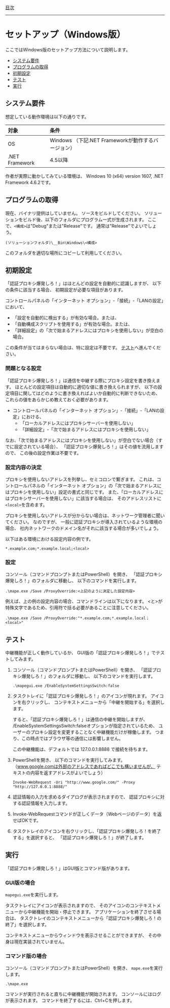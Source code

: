 [目次](Index.md)

---

# セットアップ（Windows版）

ここではWindows版のセットアップ方法について説明します。

* [システム要件](#システム要件)
* [プログラムの取得](#プログラムの取得)
* [初期設定](#初期設定)
* [テスト](#テスト)
* [実行](#実行)


## システム要件

想定している動作環境は以下の通りです。

| 対象 | 条件 |
|:-----|:-----|
| OS | Windows （下記.NET Frameworkが動作するバージョン）|
| .NET Framework | 4.5以降 |

作者が実際に動かしてみている環境は、
Windows 10 (x64) version 1607, .NET Framework 4.6.2です。


## プログラムの取得

現在、バイナリ提供はしていません。
ソースをビルドしてください。
ソリューションをビルド後、以下のフォルダにプログラム一式が生成されます。
ここで、`<構成>`は"Debug"または"Release"です。
通常は"Release"でよいでしょう。

```
(ソリューションフォルダ)\__Bin\Windows\<構成>
```

このフォルダを適切な場所にコピーして利用してください。


## 初期設定

「認証プロキシ爆発しろ！」はほとんどの設定を自動的に認識しますが、
以下の条件に該当する場合、
初期設定が必要な項目があります。

コントロールパネルの「インターネット オプション」-「接続」-「LANの設定」において、
* 「設定を自動的に検出する」が有効な場合。または、
* 「自動構成スクリプトを使用する」が有効な場合。または、
* 「詳細設定」の「次で始まるアドレスにはプロキシを使用しない」が空白の場合。

この条件が当てはまらない場合は、特に設定は不要です。
[テスト](#テスト)へ進んでください。

### 問題となる設定

「認証プロキシ爆発しろ！」は通信を中継する際にプロキシ設定を書き換えます。
ほとんどの設定項目は自動的に適切な値に書き換えられますが、
以下の設定項目に関してはどのように書き換えればよいか自動的に判断できないため、
これらの値をあらかじめ教えておく必要があります。

* コントロールパネルの「インターネット オプション」-「接続」-「LANの設定」における、
    * 「ローカルアドレスにはプロキシサーバーを使用しない」
    * 「詳細設定」-「次で始まるアドレスにはプロキシを使用しない」

なお、「次で始まるアドレスにはプロキシを使用しない」が空白でない場合（すでに設定されている場合）、
「認証プロキシ爆発しろ！」はその値を流用しますので、
この後の設定作業は不要です。

### 設定内容の決定

プロキシを使用しないアドレスを列挙し、セミコロンで繋ぎます。
これは、コントロールパネルの「インターネット オプション」の「次で始まるアドレスにはプロキシを使用しない」設定の書式と同じです。
また、「ローカルアドレスにはプロキシサーバーを使用しない」に該当する場合は、
そのアドレスリストに`<local>`を含めます。

プロキシを使用しないアドレスが分からない場合は、ネットワーク管理者に聞いてください。
なのですが、
一般に認証プロキシが導入されているような環境の場合、
社内ネットワークのドメイン名がそれに該当する場合が多いでしょう。

以下はある環境における設定内容の例です。

```
*.example.com;*.example.local;<local>
```

### 設定

コンソール（コマンドプロンプトまたはPowerShell）を開き、
「認証プロキシ爆発しろ！」のフォルダに移動し、
以下のコマンドを実行します。

```
.\mape.exe /Save /ProxyOverride:<上記のように決定した設定内容>
```

例えば、上の例の設定内容の場合、コマンドラインは以下になります。
&lt;と&gt;が特殊文字であるため、引用符で括る必要があることに注意してください。

```
.\mape.exe /Save /ProxyOverride:"*.example.com;*.example.local；<local>"
```


## テスト

中継機能が正しく動作しているか、
GUI版の「認証プロキシ爆発しろ！」でテストしてみます。

1. コンソール（コマンドプロンプトまたはPowerShell）を開き、
「認証プロキシ爆発しろ！」のフォルダに移動し、
以下のコマンドを実行します。

    ```
    .\mapegui.exe /EnableSystemSettingsSwitch:false
    ```

1. タスクトレイに「認証プロキシ爆発しろ！」のアイコンが現れます。
アイコンを右クリックし、
コンテキストメニューから「中継を開始する」を選択します。

    すると、「認証プロキシ爆発しろ！」は通信の中継を開始しますが、
    /EnableSystemSettingsSwitch:falseオプションが指定されているため、
    ユーザーのプロキシ設定を変更することなく中継機能だけが稼働します。
    つまり、この時点ではブラウザ等の通信には影響しません。

    この中継機能は、デフォルトでは 127.0.0.1:8888 で接続を待ちます。

1. PowerShellを開き、
以下のコマンドを実行してみます。
（www.google.comは外部のアドレスであればどこでも構いませんが、
テキストの内容を返すアドレスがよいでしょう）

    ```
    Invoke-WebRequest -Uri "http://www.google.com/" -Proxy "http://127.0.0.1:8888/"
    ```

1. 認証情報の入力を求めるダイアログが表示されますので、
認証プロキシに対する認証情報を入力します。

1. Invoke-WebRequestコマンドが正しくデータ（Webページのデータ）を返せばOKです。

1. タスクトレイのアイコンを右クリックし、「認証プロキシ爆発しろ！を終了する」を選択すると、
「認証プロキシ爆発しろ！」が終了します。


## 実行

「認証プロキシ爆発しろ！」はGUI版とコマンド版があります。

### GUI版の場合

`mapegui.exe`を実行します。

タスクトレイにアイコンが表示されますので、
そのアイコンのコンテキストメニューから中継機能を開始・停止できます。
アプリケーションを終了させる場合は、
タスクトレイのコンテキストメニューから「認証プロキシ爆発しろ！の終了」を選択します。

コンテキストメニューからウィンドウを表示させることができますが、
その中身は現在実装されていません。

### コマンド版の場合

コンソール（コマンドプロンプトまたはPowerShell）を開き、
`mape.exe`を実行します。

```
.\mape.exe
```

コマンドが実行されると直ちに中継機能が開始されます。
コンソールにはログが表示されます。
コマンドを終了するには、Ctrl+Cを押します。

